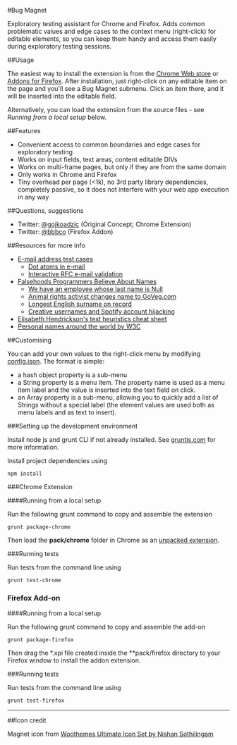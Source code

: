 #Bug Magnet

Exploratory testing assistant for Chrome and Firefox. Adds common problematic values and
edge cases to the context menu (right-click) for editable elements, so you can
keep them handy and access them easily during exploratory testing sessions.

##Usage

The easiest way to install the extension is from the 
[Chrome Web store](https://chrome.google.com/webstore/detail/efhedldbjahpgjcneebmbolkalbhckfi)
or [Addons for Firefox](https://addons.mozilla.org/en-US/firefox/addon/bugmagnet). After
installation, just right-click on any editable item on the page and you'll see a
Bug Magnet submenu. Click an item there, and it will be inserted into the
editable field. 

Alternatively, you can load the extension from the source files - see _Running
from a local setup_ below.

##Features

* Convenient access to common boundaries and edge cases for exploratory testing
* Works on input fields, text areas, content editable DIVs
* Works on multi-frame pages, but only if they are from the same domain
* Only works in Chrome and Firefox
* Tiny overhead per page (<1k), no 3rd party library dependencies, completely passive, so it does not interfere with your web app execution in any way

##Questions, suggestions

* Twitter: [@gojkoadzic](http://twitter.com/gojkoadzic) (Original Concept; Chrome Extension)
* Twitter: [@bbbco](http://twitter.com/bbbco) (Firefox Addon)

##Resources for more info

* [E-mail address test cases](http://blogs.msdn.com/b/testing123/archive/2009/02/05/email-address-test-cases.aspx)
  * [Dot atoms in e-mail](http://serverfault.com/questions/395766/are-two-periods-allowed-in-the-local-part-of-an-email-address)
  * [Interactive RFC e-mail validation](http://isemail.info/)
* [Falsehoods Programmers Believe About Names](http://www.kalzumeus.com/2010/06/17/falsehoods-programmers-believe-about-names/)
  * [We have an employee whose last name is Null](http://stackoverflow.com/questions/4456438/how-can-i-pass-the-string-null-through-wsdl-soap-from-actionscript-3-to-a-co)
  * [Animal rights activist changes name to GoVeg.com](http://usatoday30.usatoday.com/tech/webguide/internetlife/2003-08-01-goveg_x.htm)
  * [Longest English surname on record](http://en.wikipedia.org/wiki/Leone_Sextus_Tollemache)
  * [Creative usernames and Spotify account hijacking](https://labs.spotify.com/2013/06/18/creative-usernames/)
* [Elisabeth Hendrickson's test heuristics cheat sheet](http://testobsessed.com/wp-content/uploads/2011/04/testheuristicscheatsheetv1.pdf)
* [Personal names around the world by W3C](http://www.w3.org/International/questions/qa-personal-names)

##Customising

You can add your own values to the right-click menu by modifying
[config.json](template/common/config.json). The format is simple:

* a hash object property is a sub-menu
* a String property is a menu item. The property name is used as a menu item label 
  and the value is inserted into the text field on click.
* an Array property is a sub-menu, allowing you to quickly add a list of Strings
  without a special label (the element values are used both as menu labels and
  as text to insert).

###Setting up the development environment

Install node js and grunt CLI if not already installed. See
[gruntjs.com](http://gruntjs.com/getting-started) for more information.

Install project dependencies using

    npm install 

###Chrome Extension

####Running from a local setup

Run the following grunt command to copy and assemble the extension

    grunt package-chrome

Then load the **pack/chrome** folder in Chrome as an [unpacked extension](https://developer.chrome.com/extensions/getstarted#unpacked).

###Running tests

Run tests from the command line using

    grunt test-chrome

### Firefox Add-on

####Running from a local setup

Run the following grunt command to copy and assemble the add-on

    grunt package-firefox

Then drag the \*.xpi file created inside the **pack/firefox directory to your Firefox window to install the addon extension.

###Running tests

Run tests from the command line using

    grunt test-firefox

----

##Icon credit

Magnet icon from [Woothemes Ultimate Icon Set by Nishan Sothilingam](http://iconfindr.com/1vSsaKB)
